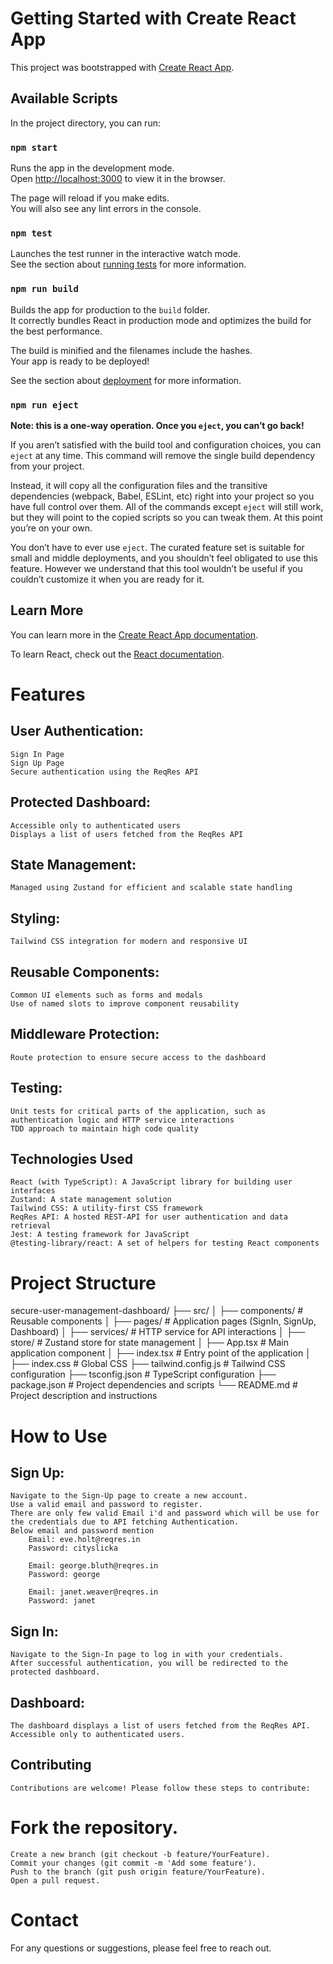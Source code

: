 # Getting Started with Create React App

This project was bootstrapped with [Create React App](https://github.com/facebook/create-react-app).

## Available Scripts

In the project directory, you can run:

### `npm start`

Runs the app in the development mode.\
Open [http://localhost:3000](http://localhost:3000) to view it in the browser.

The page will reload if you make edits.\
You will also see any lint errors in the console.

### `npm test`

Launches the test runner in the interactive watch mode.\
See the section about [running tests](https://facebook.github.io/create-react-app/docs/running-tests) for more information.

### `npm run build`

Builds the app for production to the `build` folder.\
It correctly bundles React in production mode and optimizes the build for the best performance.

The build is minified and the filenames include the hashes.\
Your app is ready to be deployed!

See the section about [deployment](https://facebook.github.io/create-react-app/docs/deployment) for more information.

### `npm run eject`

**Note: this is a one-way operation. Once you `eject`, you can’t go back!**

If you aren’t satisfied with the build tool and configuration choices, you can `eject` at any time. This command will remove the single build dependency from your project.

Instead, it will copy all the configuration files and the transitive dependencies (webpack, Babel, ESLint, etc) right into your project so you have full control over them. All of the commands except `eject` will still work, but they will point to the copied scripts so you can tweak them. At this point you’re on your own.

You don’t have to ever use `eject`. The curated feature set is suitable for small and middle deployments, and you shouldn’t feel obligated to use this feature. However we understand that this tool wouldn’t be useful if you couldn’t customize it when you are ready for it.

## Learn More

You can learn more in the [Create React App documentation](https://facebook.github.io/create-react-app/docs/getting-started).

To learn React, check out the [React documentation](https://reactjs.org/).


# Features
## User Authentication:

    Sign In Page
    Sign Up Page
    Secure authentication using the ReqRes API

## Protected Dashboard:

    Accessible only to authenticated users
    Displays a list of users fetched from the ReqRes API

## State Management:

    Managed using Zustand for efficient and scalable state handling


## Styling:

    Tailwind CSS integration for modern and responsive UI


## Reusable Components:

    Common UI elements such as forms and modals
    Use of named slots to improve component reusability


## Middleware Protection:

    Route protection to ensure secure access to the dashboard


## Testing:

    Unit tests for critical parts of the application, such as authentication logic and HTTP service interactions
    TDD approach to maintain high code quality


## Technologies Used

    React (with TypeScript): A JavaScript library for building user interfaces
    Zustand: A state management solution
    Tailwind CSS: A utility-first CSS framework
    ReqRes API: A hosted REST-API for user authentication and data retrieval
    Jest: A testing framework for JavaScript
    @testing-library/react: A set of helpers for testing React components


# Project Structure

secure-user-management-dashboard/
├── src/
│   ├── components/         # Reusable components
│   ├── pages/              # Application pages (SignIn, SignUp, Dashboard)
│   ├── services/           # HTTP service for API interactions
│   ├── store/              # Zustand store for state management
│   ├── App.tsx             # Main application component
│   ├── index.tsx           # Entry point of the application
│   ├── index.css           # Global CSS
├── tailwind.config.js      # Tailwind CSS configuration
├── tsconfig.json           # TypeScript configuration
├── package.json            # Project dependencies and scripts
└── README.md               # Project description and instructions



# How to Use


## Sign Up:
    Navigate to the Sign-Up page to create a new account.
    Use a valid email and password to register.
    There are only few valid Email i'd and password which will be use for the credentials due to API fetching Authentication.
    Below email and password mention
        Email: eve.holt@reqres.in
        Password: cityslicka
        
        Email: george.bluth@reqres.in
        Password: george
        
        Email: janet.weaver@reqres.in
        Password: janet



## Sign In:
    Navigate to the Sign-In page to log in with your credentials.
    After successful authentication, you will be redirected to the protected dashboard.


## Dashboard:
    The dashboard displays a list of users fetched from the ReqRes API.
    Accessible only to authenticated users.


## Contributing
    Contributions are welcome! Please follow these steps to contribute:


# Fork the repository.
    Create a new branch (git checkout -b feature/YourFeature).
    Commit your changes (git commit -m 'Add some feature').
    Push to the branch (git push origin feature/YourFeature).
    Open a pull request.


# Contact
For any questions or suggestions, please feel free to reach out.